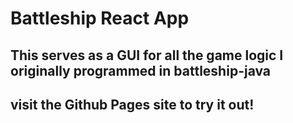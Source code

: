 # Battleship React App

## This serves as a GUI for all the game logic I originally programmed in battleship-java

## visit the Github Pages site to try it out!
